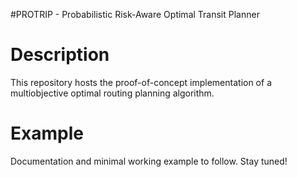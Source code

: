 #PROTRIP - Probabilistic Risk-Aware Optimal Transit Planner

# Description
This repository hosts the proof-of-concept implementation of a multiobjective optimal routing planning algorithm.

# Example
Documentation and minimal working example to follow. Stay tuned!
